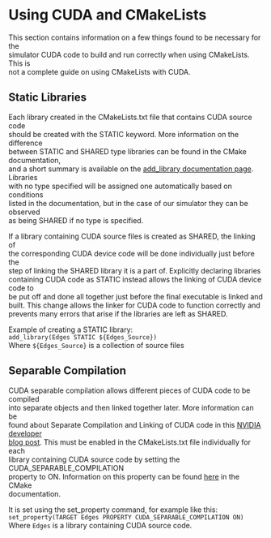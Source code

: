 
# Using CUDA and CMakeLists  

This section contains information on a few things found to be necessary for the  
simulator CUDA code to build and run correctly when using CMakeLists. This is  
not a complete guide on using CMakeLists with CUDA.    

## Static Libraries  

Each library created in the CMakeLists.txt file that contains CUDA source code  
should be created with the STATIC keyword. More information on the difference  
between STATIC and SHARED type libraries can be found in the CMake documentation,  
and a short summary is available on the [add_library documentation page](https://cmake.org/cmake/help/latest/command/add_library.html). Libraries  
with no type specified will be assigned one automatically based on conditions  
listed in the documentation, but in the case of our simulator they can be observed  
as being SHARED if no type is specified.   

If a library containing CUDA source files is created as SHARED, the linking of  
the corresponding CUDA device code will be done individually just before the  
step of linking the SHARED library it is a part of. Explicitly declaring libraries  
containing CUDA code as STATIC instead allows the linking of CUDA device code to  
be put off and done all together just before the final executable is linked and  
built. This change allows the linker for CUDA code to function correctly and  
prevents many errors that arise if the libraries are left as SHARED.  

Example of creating a STATIC library:  
    ```add_library(Edges STATIC ${Edges_Source})```  
    Where `${Edges_Source}` is a collection of source files
 
## Separable Compilation  

CUDA separable compilation allows different pieces of CUDA code to be compiled  
into separate objects and then linked together later. More information can be  
found about Separate Compilation and Linking of CUDA code in this [NVIDIA developer  
blog post](https://developer.nvidia.com/blog/separate-compilation-linking-cuda-device-code/). This must be enabled in the CMakeLists.txt file individually for each  
library containing CUDA source code by setting the CUDA_SEPARABLE_COMPILATION  
property to ON. Information on this property can be found [here](https://cmake.org/cmake/help/latest/prop_tgt/CUDA_SEPARABLE_COMPILATION.html) in the CMake  
documentation.  

It is set using the set_property command, for example like this:  
    ```set_property(TARGET Edges PROPERTY CUDA_SEPARABLE_COMPILATION ON)```  
    Where `Edges` is a library containing CUDA source code. 